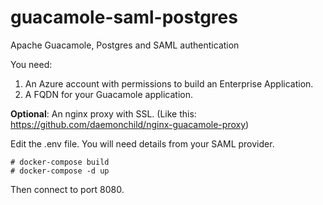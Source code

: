 # guacamole-saml-postgres
Apache Guacamole, Postgres and SAML authentication

You need:

1) An Azure account with permissions to build an Enterprise Application.
2) A FQDN for your Guacamole application.

**Optional**: An nginx proxy with SSL. (Like this: https://github.com/daemonchild/nginx-guacamole-proxy)

Edit the .env file. You will need details from your SAML provider.


``` 
# docker-compose build
# docker-compose -d up
```

Then connect to port 8080.
